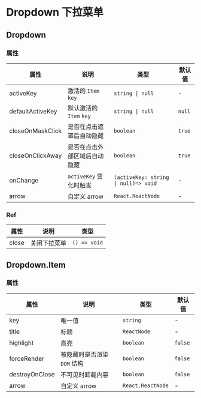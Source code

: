 # Dropdown 下拉菜单

<code src="./demos/demo1.tsx"></code>
<code src="./demos/demo2.tsx"></code>
<code src="./demos/demo3.tsx"></code>

## Dropdown

### 属性

| 属性             | 说明                         | 类型                                 | 默认值 |
| ---------------- | ---------------------------- | ------------------------------------ | ------ |
| activeKey        | 激活的 `Item` `key`          | `string \| null`                     | -      |
| defaultActiveKey | 默认激活的 `Item` `key`      | `string \| null`                     | `null` |
| closeOnMaskClick | 是否在点击遮罩后自动隐藏     | `boolean`                            | `true` |
| closeOnClickAway | 是否在点击外部区域后自动隐藏 | `boolean`                            | `true` |
| onChange         | `activeKey` 变化时触发       | `(activeKey: string \| null)=> void` | -      |
| arrow            | 自定义 arrow                 | `React.ReactNode`                    | -      |

### Ref

| 属性  | 说明         | 类型         |
| ----- | ------------ | ------------ |
| close | 关闭下拉菜单 | `() => void` |

## Dropdown.Item

### 属性

| 属性           | 说明                        | 类型              | 默认值  |
| -------------- | --------------------------- | ----------------- | ------- |
| key            | 唯一值                      | `string`          | -       |
| title          | 标题                        | `ReactNode`       | -       |
| highlight      | 高亮                        | `boolean`         | `false` |
| forceRender    | 被隐藏时是否渲染 `DOM` 结构 | `boolean`         | `false` |
| destroyOnClose | 不可见时卸载内容            | `boolean`         | `false` |
| arrow          | 自定义 arrow                | `React.ReactNode` | -       |
